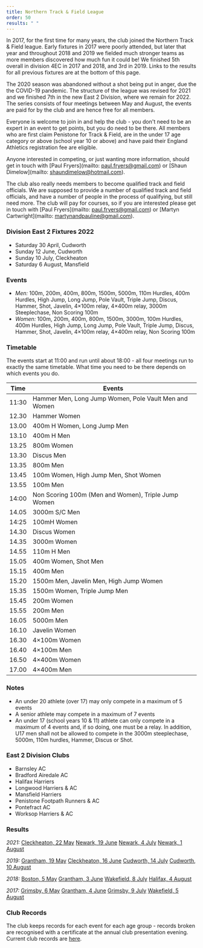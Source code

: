```yaml
---
title: Northern Track & Field League
order: 50
results: " "
---
```

In 2017, for the first time for many years, the club joined the Northern Track &amp; Field league. Early fixtures in 2017 were poorly attended, but later that year and throughout 2018 and 2019 we fielded much stronger teams as more members discovered how much fun it could be!  We finished 5th overall in division 4EC in 2017 and 2018, and 3rd in 2019. Links to the results for all previous fixtures are at the bottom of this page.

The 2020 season was abandoned without a shot being put in anger, due the the COVID-19 pandemic.  The structure of the league was revised for 2021 and we finished 7th in the new East 2 Division, where we remain for 2022. The series consists of four meetings between May and August, the events are paid for by the club and are hence free for all members.

Everyone is welcome to join in and help the club - you don't need to be an expert in an event to get points, but you do need to be there. All members who are first claim Penistone for Track &amp; Field, are in the under 17 age category or above (school year 10 or above) and have paid their England Athletics registration fee are eligible.

Anyone interested in competing, or just wanting more information, should get in touch with [Paul Fryers](mailto: paul.fryers@gmail.com) or [Shaun Dimelow](mailto: shaundimelow@hotmail.com).

The club also really needs members to become qualified track and field officials. We are supposed to provide a number of qualified track and field officials, and have a number of people in the process of qualifying, but still need more. The club will pay for courses, so if you are interested please get in touch with [Paul Fryers](mailto: paul.fryers@gmail.com) or [Martyn Cartwright](mailto: martynandpauline@gmail.com).

### Division East 2 Fixtures 2022

- Saturday 30 April, Cudworth
- Sunday 12 June, Cudworth
- Sunday 10 July, Cleckheaton
- Saturday 6 August, Mansfield

### Events

- *Men:* 100m, 200m, 400m, 800m, 1500m, 5000m, 110m Hurdles, 400m Hurdles, High Jump, Long Jump, Pole Vault, Triple Jump, Discus, Hammer, Shot, Javelin, 4&times;100m relay, 4&times;400m relay, 3000m Steeplechase, Non Scoring 100m
- *Women:* 100m, 200m, 400m, 800m, 1500m, 3000m, 100m Hurdles, 400m Hurdles, High Jump, Long Jump, Pole Vault, Triple Jump, Discus, Hammer, Shot, Javelin, 4&times;100m relay, 4&times;400m relay, Non Scoring 100m

### Timetable

The events start at 11:00 and run until about 18:00 - all four meetings run to exactly the same timetable. What time you need to be there depends on which events you do.

| Time | Events |
| - | - |
| 11:30 | Hammer Men, Long Jump Women, Pole Vault Men and Women |
| 12.30 | Hammer Women |
| 13.00 | 400m H Women, Long Jump Men |
| 13.10 | 400m H Men |
| 13.25 | 800m Women |
| 13.30 | Discus Men |
| 13.35 | 800m Men |
| 13.45 | 100m Women, High Jump Men, Shot Women |
| 13.55 | 100m Men |
| 14:00 | Non Scoring 100m (Men and Women), Triple Jump Women |
| 14.05 | 3000m S/C Men |
| 14:25 | 100mH Women |
| 14.30 | Discus Women |
| 14.35 | 3000m Women |
| 14.55 | 110m H Men |
| 15.05 | 400m Women, Shot Men |
| 15.15 | 400m Men |
| 15.20 | 1500m Men, Javelin Men, High Jump Women |
| 15.35 | 1500m Women, Triple Jump Men |
| 15.45 | 200m Women |
| 15.55 | 200m Men |
| 16.05 | 5000m Men |
| 16.10 | Javelin Women |
| 16.30 | 4&times;100m Women |
| 16.40 | 4&times;100m Men |
| 16.50 | 4&times;400m Women |
| 17.00 | 4&times;400m Men |

### Notes

- An under 20 athlete (over 17) may only compete in a maximum of 5 events
- A senior athlete may compete in a maximum of 7 events
- An under 17 (school years 10 &amp; 11) athlete can only compete in a maximum of 4 events and, if so doing, one must be a relay. In addition, U17 men shall not be allowed to compete in the 3000m steeplechase, 5000m, 110m hurdles, Hammer, Discus or Shot.


### East 2 Division Clubs

- Barnsley AC
- Bradford Airedale AC
- Halifax Harriers
- Longwood Harriers &amp; AC
- Mansfield Harriers
- Penistone Footpath Runners &amp; AC
- Pontefract AC
- Worksop Harriers &amp; AC


### Results

*2021:*
[Cleckheaton, 22 May](http://pfrac.co.uk/wp-content/uploads/2021/07/2021-NA-Event-1-results.pdf)
[Newark, 19 June](http://pfrac.co.uk/wp-content/uploads/2021/07/2021-NA-Event-2-results.pdf)
[Newark, 4 July](http://pfrac.co.uk/wp-content/uploads/2021/07/2021-NA-Event-3-results.pdf)
[Newark, 1 August](http://pfrac.co.uk/wp-content/uploads/2022/02/2021-NA-Event-4-results.pdf)

*2019:*
[Grantham, 19 May](http://pfrac.co.uk/wp-content/uploads/2019/06/2019-NA-Event-1-results.pdf)
[Cleckheaton, 16 June](http://pfrac.co.uk/wp-content/uploads/2019/07/2019-NA-Event-2-results.pdf)
[Cudworth, 14 July](http://pfrac.co.uk/wp-content/uploads/2019/07/2019-NA-Event-3-results.pdf)
[Cudworth, 10 August](http://pfrac.co.uk/wp-content/uploads/2020/02/2019-NA-Event-4-results.pdf)

*2018:*
[Boston, 5 May](http://thepowerof10.info/results/results.aspx?meetingid=234500)
[Grantham, 3 June](https://thepowerof10.info/results/results.aspx?meetingid=234501)
[Wakefield, 8 July](http://thepowerof10.info/results/results.aspx?meetingid=234502)
[Halifax, 4 August](https://thepowerof10.info/results/results.aspx?meetingid=234503)

*2017:*
[Grimsby, 6 May](http://thepowerof10.info/results/results.aspx?meetingid=189129)
[Grantham, 4 June](http://thepowerof10.info/results/results.aspx?meetingid=189127)
[Grimsby, 9 July](http://thepowerof10.info/results/results.aspx?meetingid=189128)
[Wakefield, 5 August](http://thepowerof10.info/results/results.aspx?meetingid=189130)


### Club Records

The club keeps records for each event for each age group - records broken are recognised with a certificate at the annual club presentation evening.  Current club records are [here](http://results.pfrac.co.uk/Records/).
